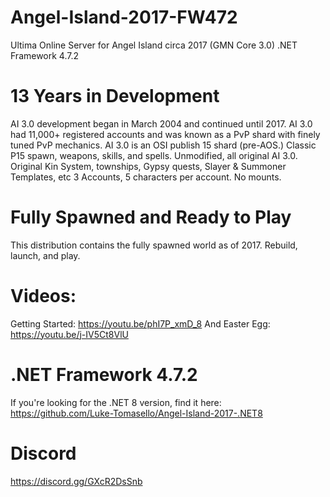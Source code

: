 # Angel-Island-2017-FW472
Ultima Online Server for Angel Island circa 2017 (GMN Core 3.0)  .NET Framework 4.7.2

# 13 Years in Development

AI 3.0 development began in March 2004 and continued until 2017.
AI 3.0 had 11,000+ registered accounts and was known as a PvP shard with finely tuned PvP mechanics.
AI 3.0 is an OSI publish 15 shard (pre-AOS.) Classic P15 spawn, weapons, skills, and spells.
Unmodified, all original AI 3.0. Original Kin System, townships, Gypsy quests, Slayer & Summoner Templates, etc
3 Accounts, 5 characters per account. No mounts.

# Fully Spawned and Ready to Play

This distribution contains the fully spawned world as of 2017.
Rebuild, launch, and play.

# Videos: 

Getting Started: https://youtu.be/phI7P_xmD_8
And Easter Egg: https://youtu.be/j-IV5Ct8VlU

# .NET Framework 4.7.2

If you're looking for the .NET 8 version, find it here: https://github.com/Luke-Tomasello/Angel-Island-2017-.NET8

# Discord

https://discord.gg/GXcR2DsSnb